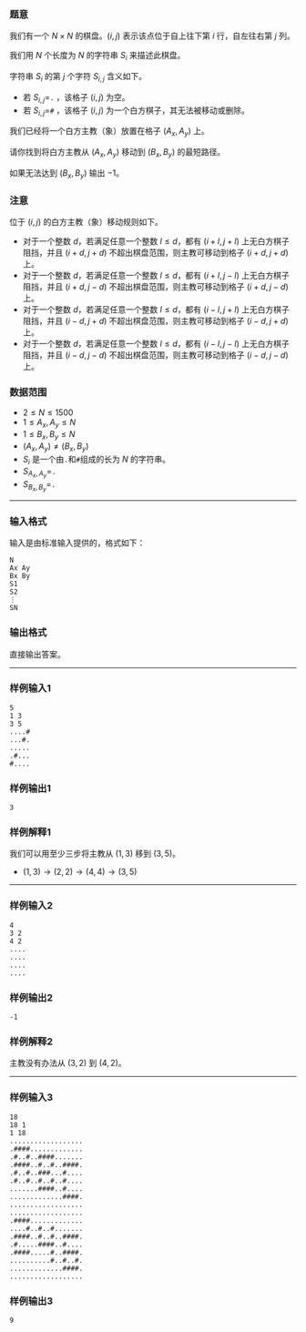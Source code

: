 ### 题意 

我们有一个 $N\times N$ 的棋盘。$(i,j)$ 表示该点位于自上往下第 $i$ 行，自左往右第 $j$ 列。

我们用 $N$ 个长度为 $N$ 的字符串 $S_i$ 来描述此棋盘。

字符串 $S_i$ 的第 $j$ 个字符 $S_{i,j}$ 含义如下。

- 若 $S_{i,j}=$`.` ，该格子  $(i,j)$ 为空。
- 若 $S_{i,j}=$`#` ，该格子  $(i,j)$ 为一个白方棋子，其无法被移动或删除。

我们已经将一个白方主教（象）放置在格子 $(A_x,A_y)$ 上。

请你找到将白方主教从 $(A_x,A_y)$ 移动到 $(B_x,B_y)$ 的最短路径。

如果无法达到 $(B_x,B_y)$ 输出 $-1$。

### 注意

位于 $(i,j)$ 的白方主教（象）移动规则如下。

- 对于一个整数 $d$，若满足任意一个整数 $l\leq d$，都有 $(i+l,j+l)$ 上无白方棋子阻挡，并且 $(i+d,j+d)$ 不超出棋盘范围，则主教可移动到格子 $(i+d,j+d)$ 上。
- 对于一个整数 $d$，若满足任意一个整数 $l\leq d$，都有 $(i+l,j-l)$ 上无白方棋子阻挡，并且 $(i+d,j-d)$ 不超出棋盘范围，则主教可移动到格子 $(i+d,j-d)$ 上。
- 对于一个整数 $d$，若满足任意一个整数 $l\leq d$，都有 $(i-l,j+l)$ 上无白方棋子阻挡，并且 $(i-d,j+d)$ 不超出棋盘范围，则主教可移动到格子 $(i-d,j+d)$ 上。
- 对于一个整数 $d$，若满足任意一个整数 $l\leq d$，都有 $(i-l,j-l)$ 上无白方棋子阻挡，并且 $(i-d,j-d)$ 不超出棋盘范围，则主教可移动到格子 $(i-d,j-d)$ 上。

### 数据范围

- $2\leq N\leq 1500$
- $1\leq A_x,A_y\leq N$
- $1\leq B_x,B_y \leq N$
- $(A_x,A_y)\not= (B_x,B_y)$
- $S_i$ 是一个由`.`和`#`组成的长为 $N$ 的字符串。
- $S_{A_x,A_y}=$`.`
- $S_{B_x,B_y}=$`.`

---

### 输入格式

输入是由标准输入提供的，格式如下：

```
N
Ax Ay
Bx By
S1
S2
⋮
SN
```



### 输出格式

直接输出答案。

---

### 样例输入1

```
5
1 3
3 5
....#
...#.
.....
.#...
#....
```



### 样例输出1

```
3
```



### 样例解释1

我们可以用至少三步将主教从 $(1,3)$ 移到 $(3,5)$。

- $(1,3)\to (2,2)\to(4,4)\to(3,5)$

---

### 样例输入2

```
4
3 2
4 2
....
....
....
....
```



### 样例输出2

```
-1
```



### 样例解释2

主教没有办法从 $(3,2)$ 到 $(4,2)$。

------

### 样例输入3

```
18
18 1
1 18
..................
.####.............
.#..#..####.......
.####..#..#..####.
.#..#..###...#....
.#..#..#..#..#....
.......####..#....
.............####.
..................
..................
.####.............
....#..#..#.......
.####..#..#..####.
.#.....####..#....
.####.....#..####.
..........#..#..#.
.............####.
..................
```



### 样例输出3

```
9
```

